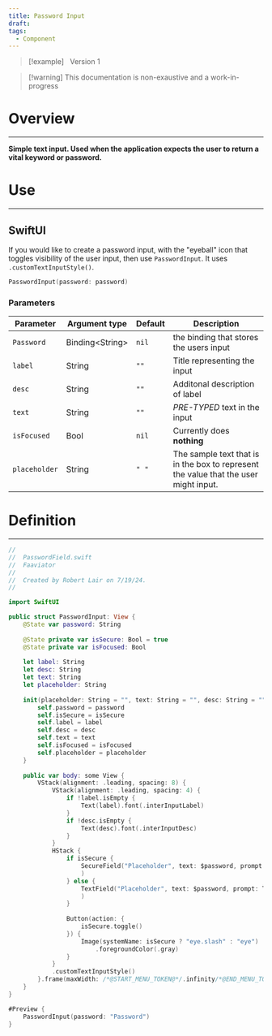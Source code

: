 ```yaml
---
title: Password Input
draft: 
tags:
  - Component
---
```

> [!example] &nbsp;&nbsp;Version 1

> [!warning] This documentation is non-exaustive and a work-in-progress

# Overview
---

**Simple text input. Used when the application expects the user to return a vital keyword or password.**
# Use
---
## SwiftUI

If you would like to create a password input, with the "eyeball" icon that toggles visibility of the user input, then use `PasswordInput`. It uses `.customTextInputStyle()`.

```swift
PasswordInput(password: password)
```

### Parameters

| Parameter     | Argument type    | Default | Description                                                                          |
| ------------- | ---------------- | ------- | ------------------------------------------------------------------------------------ |
| `Password`    | Binding\<String> | `nil`   | the binding that stores the users input                                              |
| `label`       | String           | `""`    | Title representing the input                                                         |
| `desc`        | String           | `""`    | Additonal description of label                                                       |
| `text`        | String           | `""`    | *PRE-TYPED* text in the input                                                        |
| `isFocused`   | Bool             | `nil`   | Currently does **nothing**                                                           |
| `placeholder` | String           | `" "`   | The sample text that is in the box to represent the value that the user might input. |

# Definition
---
```swift title="PasswordInput.swift"
//
//  PasswordField.swift
//  Faaviator
//
//  Created by Robert Lair on 7/19/24.
//

import SwiftUI

public struct PasswordInput: View {
    @State var password: String
    
    @State private var isSecure: Bool = true
    @State private var isFocused: Bool
    
    let label: String
    let desc: String
    let text: String
    let placeholder: String
    
    init(placeholder: String = "", text: String = "", desc: String = "", label: String = "", isFocused: Bool = false, password: String, isSecure: Bool = true) {
        self.password = password
        self.isSecure = isSecure
        self.label = label
        self.desc = desc
        self.text = text
        self.isFocused = isFocused
        self.placeholder = placeholder
    }
    
    public var body: some View {
        VStack(alignment: .leading, spacing: 8) {
            VStack(alignment: .leading, spacing: 4) {
                if !label.isEmpty {
                    Text(label).font(.interInputLabel)
                }
                if !desc.isEmpty {
                    Text(desc).font(.interInputDesc)
                }
            }
            HStack {
                if isSecure {
                    SecureField("Placeholder", text: $password, prompt: Text(placeholder).font(.interInputType).foregroundStyle(Color.TextTertiary)
                    )
                } else {
                    TextField("Placeholder", text: $password, prompt: Text(placeholder).font(.interInputType).foregroundStyle(Color.TextTertiary)
                    )
                }
                
                Button(action: {
                    isSecure.toggle()
                }) {
                    Image(systemName: isSecure ? "eye.slash" : "eye")
                        .foregroundColor(.gray)
                }
            }
            .customTextInputStyle()
        }.frame(maxWidth: /*@START_MENU_TOKEN@*/.infinity/*@END_MENU_TOKEN@*/)
    }
}

#Preview {
    PasswordInput(password: "Password")
}

```

